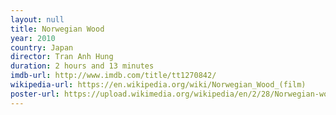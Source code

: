 ```yaml
---
layout: null
title: Norwegian Wood
year: 2010
country: Japan
director: Tran Anh Hung
duration: 2 hours and 13 minutes
imdb-url: http://www.imdb.com/title/tt1270842/
wikipedia-url: https://en.wikipedia.org/wiki/Norwegian_Wood_(film)
poster-url: https://upload.wikimedia.org/wikipedia/en/2/28/Norwegian-wood_poster.jpg
---
```

